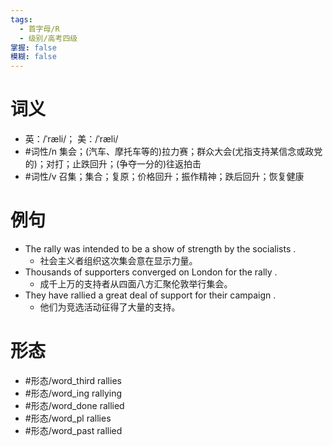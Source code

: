```yaml
---
tags:
  - 首字母/R
  - 级别/高考四级
掌握: false
模糊: false
---
```

# 词义
- 英：/ˈræli/； 美：/ˈræli/
- #词性/n  集会；(汽车、摩托车等的)拉力赛；群众大会(尤指支持某信念或政党的)；对打；止跌回升；(争夺一分的)往返拍击
- #词性/v  召集；集合；复原；价格回升；振作精神；跌后回升；恢复健康
# 例句
- The rally was intended to be a show of strength by the socialists .
	- 社会主义者组织这次集会意在显示力量。
- Thousands of supporters converged on London for the rally .
	- 成千上万的支持者从四面八方汇聚伦敦举行集会。
- They have rallied a great deal of support for their campaign .
	- 他们为竞选活动征得了大量的支持。
# 形态
- #形态/word_third rallies
- #形态/word_ing rallying
- #形态/word_done rallied
- #形态/word_pl rallies
- #形态/word_past rallied
